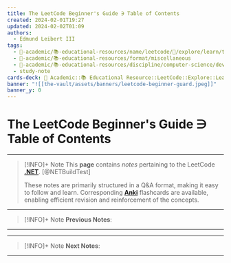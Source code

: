 ```yaml
---
title: The LeetCode Beginner's Guide ∋ Table of Contents
created: 2024-02-01T19:27
updated: 2024-02-02T01:09
authors:
  - Edmund Leibert III
tags:
  - 🔴-academic/📚-educational-resources/name/leetcode/🔖/explore/learn/the-leetcode-beginners-guide
  - 🔴-academic/📚-educational-resources/format/miscellaneous
  - 🔴-academic/📚-educational-resources/discipline/computer-science/developer-platform/net
  - study-note
cards-deck: 🔴 Academic::📚 Educational Resource::LeetCode::Explore::Learn::The LeetCode Beginner's Guide ∋ Table of Contents
banner: "![[the-vault/assets/banners/leetcode-beginner-guard.jpeg]]"
banner_y: 0
---
```


# The LeetCode Beginner's Guide ∋ Table of Contents

---

> [!INFO]+ Note 
> This **page** contains _notes_ pertaining to the LeetCode **[.NET](https://dotnet.microsoft.com/en-us/)**. [@NETBuildTest]
> 
> These notes are primarily structured in a Q&A format, making it easy to follow and learn. Corresponding [**Anki**](https://apps.ankiweb.net/) flashcards are available, enabling efficient revision and reinforcement of the concepts. 

---

> [!INFO]+ Note
> **Previous Notes**:
> 

---



---

> [!INFO]+ Note
> **Next Notes**:
> 

---
